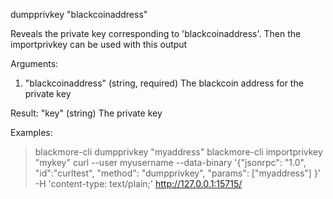 dumpprivkey "blackcoinaddress"

Reveals the private key corresponding to 'blackcoinaddress'.
Then the importprivkey can be used with this output

Arguments:
1. "blackcoinaddress"   (string, required) The blackcoin address for the private key

Result:
"key"                (string) The private key

Examples:
> blackmore-cli dumpprivkey "myaddress"
> blackmore-cli importprivkey "mykey"
> curl --user myusername --data-binary '{"jsonrpc": "1.0", "id":"curltest", "method": "dumpprivkey", "params": ["myaddress"] }' -H 'content-type: text/plain;' http://127.0.0.1:15715/

